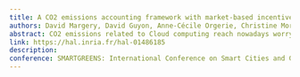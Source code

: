 ```yaml
---
title: A CO2 emissions accounting framework with market-based incentives for Cloud infrastructures
authors: David Margery, David Guyon, Anne-Cécile Orgerie, Christine Morin, Gareth Francis, Charaka Palansuriya and Kostas Kavoussanakis
abstract: CO2 emissions related to Cloud computing reach nowadays worrying levels, without any reduction in sight. Often, Cloud users, asking for virtual machines, are not aware of such emissions which concern the entire Cloud infrastructures and are thus difficult to split into the actual resources utilization, such as virtual machines. We propose a CO2 emissions accounting framework giving flexibility to the Cloud providers, predictability to the users and allocating all the carbon costs to the users. This paper shows the architecture of our accounting framework and ideas on how to practically implement it.
link: https://hal.inria.fr/hal-01486185
description: 
conference: SMARTGREENS: International Conference on Smart Cities and Green ICT Systems, Porto, Portugal
---
```


